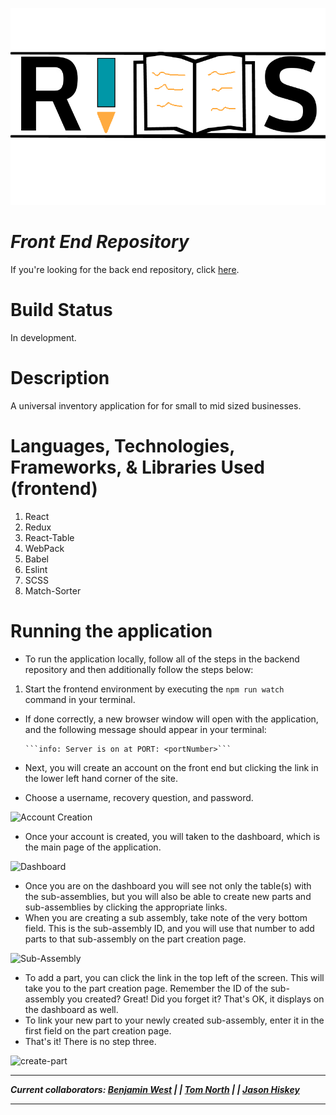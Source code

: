 ![logo](./assets/defaultLogo.png)
# ***Front End Repository***
If you're looking for the back end repository, click [here](https://github.com/bgwest/RIMS-back-end).
# Build Status
In development.
# Description
A universal inventory application for for small to mid sized businesses.

# Languages, Technologies, Frameworks, & Libraries Used (frontend)

1. React
2. Redux
3. React-Table
4. WebPack
5. Babel
6. Eslint
7. SCSS
8. Match-Sorter

# Running the application

- To run the application locally, follow all of the steps in the backend repository and then additionally follow the steps below:
1. Start the frontend environment by executing the ```npm run watch``` command in your terminal.
  - If done correctly, a new browser window will open with the application, and the following message should appear in your terminal: 
     
        ```info: Server is on at PORT: <portNumber>```
        
-  Next, you will create an account on the front end but clicking the link in the lower left hand corner of the site.
- Choose a username, recovery question, and password.

![Account Creation](assets/account-creation.png)

-  Once your account is created, you will taken to the dashboard, which is the main page of the application.

![Dashboard](assets/dashboard.png)

- Once you are on the dashboard you will see not only the table(s) with the sub-assemblies, but you will also be able to create new parts and sub-assemblies by clicking the appropriate links. 
- When you are creating a sub assembly, take note of the very bottom field. This is the sub-assembly ID, and you will use that number to add parts to that sub-assembly on the part creation page.

![Sub-Assembly](assets/sub-assembly.png)

- To add a part, you can click the link in the top left of the screen. This will take you to the part creation page. Remember the ID of the sub-assembly you created? Great! Did you forget it? That's OK, it displays on the dashboard as well.
- To link your new part to your newly created sub-assembly, enter it in the first field on the part creation page.
- That's it! There is no step three.

![create-part](assets/part-creation.png)

___
***Current collaborators: [Benjamin West](https://github.com/bgwest) | | [Tom North](https://github.com/tnorth93) | | [Jason Hiskey](https://github.com/jlhiskey)***
____

